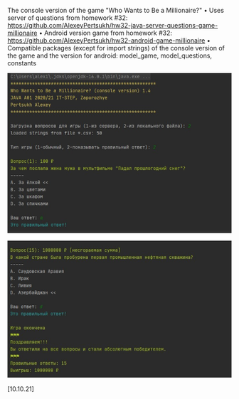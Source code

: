 The console version of the game "Who Wants to Be a Millionaire?"
• Uses server of questions from homework #32:
https://github.com/AlexeyPertsukh/hw32-java-server-questions-game-millionaire
• Android version game from homework #32:
https://github.com/AlexeyPertsukh/hw32-android-game-millionaire
• Compatible packages (except for import strings) of the console version of the game and the version for android:
model_game, model_questions, constants

![alt text](screenshot1_game.jpg)

![alt text](screenshot2_game.jpg)

[10.10.21]